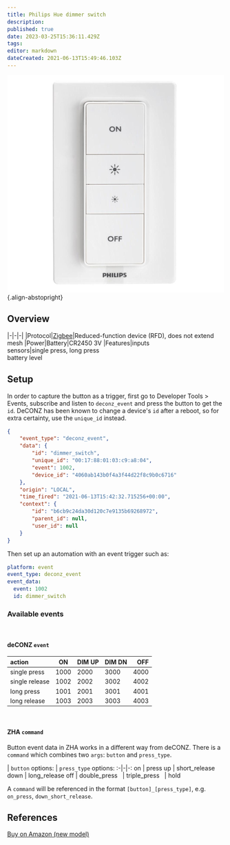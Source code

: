 ```yaml
---
title: Philips Hue dimmer switch
description: 
published: true
date: 2023-03-25T15:36:11.429Z
tags: 
editor: markdown
dateCreated: 2021-06-13T15:49:46.103Z
---
```


![white-philips-dimmers-458141-64_1000.jpg](/IoT/white-philips-dimmers-458141-64_1000.jpg){.align-abstopright}

## Overview

|-|-|-|
|Protocol|[Zigbee](https://en.wikipedia.org/wiki/Zigbee)|Reduced-function device (RFD), does not extend mesh
|Power|Battery|CR2450 3V
|Features|inputs<br>sensors|single press, long press<br>battery level

## Setup

In order to capture the button as a trigger, first go to Developer Tools > Events, subscribe and listen to `deconz_event` and press the button to get the `id`. DeCONZ has been known to change a device's `id` after a reboot, so for extra certainty, use the `unique_id` instead.

```json
{
    "event_type": "deconz_event",
    "data": {
        "id": "dimmer_switch",
        "unique_id": "00:17:88:01:03:c9:a8:04",
        "event": 1002,
        "device_id": "4060ab143b0f4a3f44d22f8c9b0c6716"
    },
    "origin": "LOCAL",
    "time_fired": "2021-06-13T15:42:32.715256+00:00",
    "context": {
        "id": "b6cb9c24da30d120c7e9135b69268972",
        "parent_id": null,
        "user_id": null
    }
}
```

Then set up an automation with an event trigger such as:
```yaml
platform: event
event_type: deconz_event
event_data:
  event: 1002
  id: dimmer_switch
```

### Available events
 
#### deCONZ `event`

action | ON | DIM UP | DIM DN | OFF
:-|-|-|-|-:
single press   | 1000 | 2000 | 3000 | 4000
single release | 1002 | 2002 | 3002 | 4002
long press | 1001 | 2001 | 3001 | 4001
long release | 1003 | 2003 | 3003 | 4003

 
#### ZHA `command`

Button event data in ZHA works in a different way from deCONZ. There is a `command` which combines two `args`: `button` and `press_type`.

| `button` options: | `press_type` options:
:-|-|-:
on   | press
up   | short_release
down | long_release
off  | double_press
     | triple_press
     | hold      

A `command` will be referenced in the format `[button]_[press_type]`, e.g. `on_press`, `down_short_release`.

## References
[Buy on Amazon (new model)](https://www.amazon.com/Philips-Hue-Installation-Free-Exclusively-562777/dp/B08W8GLPD5/)

